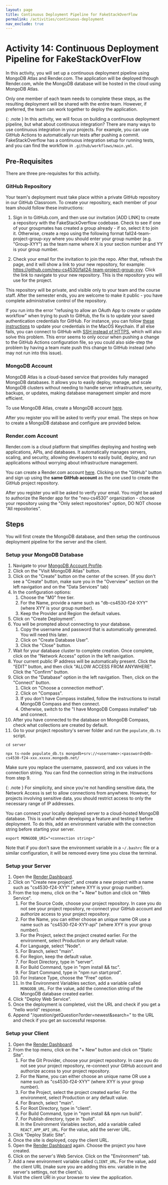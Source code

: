 ```yaml
---
layout: page
title: Continuous Deployment Pipeline for FakeStackOverFlow
permalink: /activities/continuous-deployment
nav_exclude: true
---
```

# Activity 14: Continuous Deployment Pipeline for FakeStackOverFlow

In this activity, you will set up a continuous deployment pipeline using MongoDB Atlas and Render.com. The application will be deployed through Render.com, while the MongoDB database will be hosted in the cloud using MongoDB Atlas.

Only one member of each team needs to complete these steps, as the resulting deployment will be shared with the entire team. However, if preferred, the team can work together to deploy the application.

{: .note } 
In this activity, we will focus on building a continuous deployment pipeline, but what about continuous integration? There are many ways to use continuous integration in your projects. For example, you can use GitHub Actions to automatically run tests after pushing a commit. FakeStackOverflow has a continuous integration setup for running tests, and you can find the workflow in `.github/workflows/main.yml`.

## Pre-Requisites

There are three pre-requisites for this activity.

### GitHub Repository

Your team's deployment must take place within a private GitHub repository in our GitHub Classroom. To create your repository, each member of your team should follow these instructions:

1. Sign in to GitHub.com, and then use our invitation [ADD LINK] to create a repository with the FakeStackOverflow codebase. Check to see if one of your groupmates has created a group already - if so, select it to join it. Otherwise, create a repo using the following format fall24-team-project-group-xyy where you should enter your group number (e.g. "Group-XYY") as the team name where X is your section number and YY is your group number.

2. Check your email for the invitation to join the repo. After that, refresh the page, and it will show a link to your new repository, for example: https://github.com/neu-cs4530/fall24-team-project-group-xyy. Click the link to navigate to your new repository. This is the repository you will use for the project.

This repository will be private, and visible only to your team and the course staff. After the semester ends, you are welcome to make it public - you have complete administrative control of the repository.

If you run into the error "refusing to allow an OAuth App to create or update workflow" when trying to push to GitHub, the fix is to update your saved authentication credentials for GitHub. For instance, you can follow [these instructions](https://docs.github.com/en/github/using-git/updating-credentials-from-the-macos-keychain) to update your credentials in the MacOS Keychain. If all else fails, you can connect to GitHub with [SSH instead of HTTPS](https://docs.github.com/en/github/authenticating-to-github/connecting-to-github-with-ssh), which will also solve this problem. This error seems to only occur when pushing a change to the GitHub Actions configuration file, so you could also side-step the problem by having a team mate push this change to GitHub instead (who may not run into this issue).

### MongoDB Account

MongoDB Atlas is a cloud-based service that provides fully managed MongoDB databases. It allows you to easily deploy, manage, and scale MongoDB clusters without needing to handle server infrastructure, security, backups, or updates, making database management simpler and more efficient.

To use MongoDB Atlas, create a MongoDB account [here](https://account.mongodb.com/account/register).

After you register you will be asked to verify your email. The steps on how to create a MongoDB database and configure are provided below.

### Render.com Account

Render.com is a cloud platform that simplifies deploying and hosting web applications, APIs, and databases. It automatically manages servers, scaling, and security, allowing developers to easily build, deploy, and run applications without worrying about infrastructure management.

You can create a Render.com account [here]([https://](https://dashboard.render.com/register)). Clicking on the "GitHub" button and sign up using the **same GitHub account** as the one used to create the GitHub project repository.

After you register you will be asked to verify your email. You might be asked to authorize the Render app for the "neu-cs4530" organization - choose your repository using the "Only select repositories" option, DO NOT choose "All repositories".

## Steps

You will first create the MongoDB database, and then setup the continuous deployment pipeline for the server and the client.

### Setup your MongoDB Database

1. Navigate to your [MongoDB Account Profile](https://account.mongodb.com/account/profile/overview).
2. Click on the "Visit MongoDB Atlas" button.
3. Click on the "Create" button on the center of the screen. (If you don't see a "Create" button, make sure you in the "Overview" section on the left navigation and on the "Data Services" tab)
4. In the configuration options:
   1. Choose the "M0" free tier.
   2. For the Name, provide a name such as "db-cs4530-f24-XYY" (where XYY is your group number).
   3. Keep the Provider and Region the default values.
5. Click on "Create Deployment".
6. You will be prompted about connecting to your database. 
   1. Copy the username and password that is automatically generated. You will need this later.
   2. Click on "Create Database User".
   3. Click the "Close" button.
7. Wait for your database cluster to complete creation. Once complete, click on the "Network Access" option in the left navigation.
8. Your current public IP address will be automatically present. Click the "EDIT" button, and then click "ALLOW ACCESS FROM ANYWHERE". Click the "Confirm" button.
9. Click on the "Database" option in the left navigation. Then, click on the "Connect" button.
   1.  Click on "Choose a connection method".
   2.  Click on "Compass".
   3.  If you don't have Compass installed, follow the instructions to install MongoDB Compass and then connect.
   4.  Otherwise, switch to the "I have MongoDB Compass installed" tab and connect.
10. After you have connected to the database on MongoDB Compass, check what collections are created by default.
11. Go to your project repository's server folder and run the `populate_db.ts` script.

```
cd server

npx ts-node populate_db.ts mongodb+srv://<username>:<password>@db-cs4530-f24-xxx.xxxxx.mongodb.net/
```

Make sure you replace the username, password, and xxx values in the connection string. You can find the connection string in the instructions from step 9.


{: .note } 
For simplicity, and since you're not handling sensitive data, the Network Access is set to allow connections from anywhere. However, for projects involving sensitive data, you should restrict access to only the necessary range of IP addresses.

You can connect your locally deployed server to a cloud-hosted MongoDB database. This is useful when developing a feature and testing it before deployment. To do this, add an environment variable with the connection string before starting your server.

```
export MONGODB_URI="<connection string>"
```

Note that if you don't save the environment variable in a `~/.bashrc` file or a similar configuration, it will be removed every time you close the terminal.

### Setup your Server

1. Open the [Render Dashboard](https://dashboard.render.com/).
2. Click on "Create new project", and create a new project with a name such as "cs4530-f24-XYY" (where XYY is your group number).
3. From the top menu, click on the "+ New" button and click on "Web Service".
   1. For the Source Code, choose your project repository. In case you do not see your project repository, re-connect your GitHub account and authorize access to your project repository.
   2. For the Name, you can either choose an unique name OR use a name such as "cs4530-f24-XYY-api" (where XYY is your group number).
   3. For the Project, select the project created earlier. For the environment, select Production or any default value.
   4. For Language, select "Node".
   5. For Branch, select "main".
   6. For Region, keep the default value.
   7. For Root Directory, type in "server".
   8. For Build Command, type in "npm install && tsc".
   9. For Start Command, type in "npm run start:prod".
   10. For Instance Type, choose the "Free" option.
   11. In the Environment Variables section, add a variable called `MONGODB_URL`. For the value, add the connection string of the MongoDB database created earlier.
4. Click "Deploy Web Service".
5. Once the deployment is completed, visit the URL and check if you get a "hello world" response.
6. Append "/question/getQuestion?order=newest&search=" to the URL and check if you get an successful response.


### Setup your Client

1. Open the [Render Dashboard](https://dashboard.render.com/).
2. From the top menu, click on the "+ New" button and click on "Static Site".
   1. For the Git Provider, choose your project repository. In case you do not see your project repository, re-connect your GitHub account and authorize access to your project repository.
   2. For the Name, you can either choose an unique name OR use a name such as "cs4530-f24-XYY" (where XYY is your group number).
   3. For the Project, select the project created earlier. For the environment, select Production or any default value.
   4. For Branch, select "main".
   5. For Root Directory, type in "client".
   6. For Build Command, type in "npm install && npm run build".
   7. For Publish directory, type in "build".
   8. In the Environment Variables section, add a variable called `REACT_APP_API_URL`. For the value, add the server URL.
3. Click "Deploy Static Site".
4. Once the site is deployed, copy the client URL.
5. Open the [Render Dashboard](https://dashboard.render.com/) again. Choose the project you have created.
6. Click on the server's Web Service. Click on the "Environment" tab.
7. Add a new environment variable called `CLIENT_URL`. For the value, add the client URL (make sure you are adding this env. variable in the server's settings, not the client's).
8. Visit the client URl in your browser to view the application.



